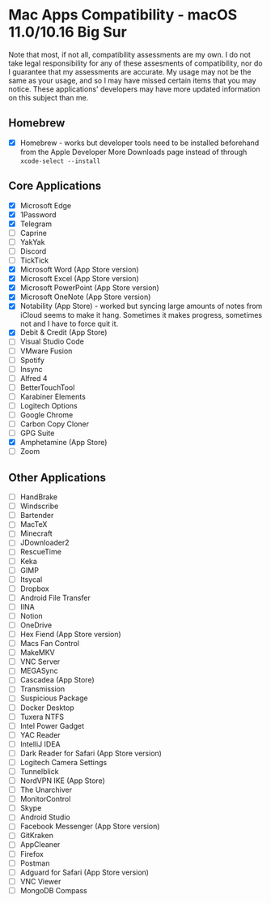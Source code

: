 # Mac Apps Compatibility - macOS 11.0/10.16 Big Sur

Note that most, if not all, compatibility assessments are my own.
I do not take legal responsibility for any of these assesments of compatibility, nor do I guarantee that my assessments are accurate.
My usage may not be the same as your usage, and so I may have missed certain items that you may notice.
These applications' developers may have more updated information on this subject than me.

## Homebrew

- [x] Homebrew - works but developer tools need to be installed beforehand from the Apple Developer More Downloads page instead of through `xcode-select --install`

## Core Applications

- [x] Microsoft Edge
- [x] 1Password
- [x] Telegram
- [ ] Caprine
- [ ] YakYak
- [ ] Discord
- [ ] TickTick
- [x] Microsoft Word (App Store version)
- [x] Microsoft Excel (App Store version)
- [x] Microsoft PowerPoint (App Store version)
- [x] Microsoft OneNote (App Store version)
- [x] Notability (App Store) - worked but syncing large amounts of notes from iCloud seems to make it hang. Sometimes it makes progress, sometimes not and I have to force quit it.
- [x] Debit & Credit (App Store)
- [ ] Visual Studio Code
- [ ] VMware Fusion
- [ ] Spotify
- [ ] Insync
- [ ] Alfred 4
- [ ] BetterTouchTool
- [ ] Karabiner Elements
- [ ] Logitech Options
- [ ] Google Chrome
- [ ] Carbon Copy Cloner
- [ ] GPG Suite
- [x] Amphetamine (App Store)
- [ ] Zoom

## Other Applications

- [ ] HandBrake
- [ ] Windscribe
- [ ] Bartender
- [ ] MacTeX
- [ ] Minecraft
- [ ] JDownloader2
- [ ] RescueTime
- [ ] Keka
- [ ] GIMP
- [ ] Itsycal
- [ ] Dropbox
- [ ] Android File Transfer
- [ ] IINA
- [ ] Notion
- [ ] OneDrive
- [ ] Hex Fiend (App Store version)
- [ ] Macs Fan Control
- [ ] MakeMKV
- [ ] VNC Server
- [ ] MEGASync
- [ ] Cascadea (App Store)
- [ ] Transmission
- [ ] Suspicious Package
- [ ] Docker Desktop
- [ ] Tuxera NTFS
- [ ] Intel Power Gadget
- [ ] YAC Reader
- [ ] IntelliJ IDEA
- [ ] Dark Reader for Safari (App Store version)
- [ ] Logitech Camera Settings
- [ ] Tunnelblick
- [ ] NordVPN IKE (App Store)
- [ ] The Unarchiver
- [ ] MonitorControl
- [ ] Skype
- [ ] Android Studio
- [ ] Facebook Messenger (App Store version)
- [ ] GitKraken
- [ ] AppCleaner
- [ ] Firefox
- [ ] Postman
- [ ] Adguard for Safari (App Store version)
- [ ] VNC Viewer
- [ ] MongoDB Compass
